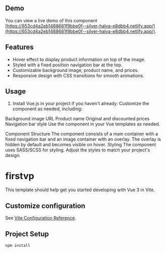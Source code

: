 ## Demo

You can view a live demo of this component [https://653cd4a2eb1488681f9bbe0f--silver-halva-e8dbb4.netlify.app/](https://653cd4a2eb1488681f9bbe0f--silver-halva-e8dbb4.netlify.app/).

## Features

- Hover effect to display product information on top of the image.
- Styled with a fixed position navigation bar at the top.
- Customizable background image, product name, and prices.
- Responsive design with CSS transitions for smooth animations.

## Usage

1. Install Vue.js in your project if you haven't already:
   Customize the component as needed, including:

Background image URL
Product name
Original and discounted prices
Navigation bar style
Use the component in your Vue templates as needed.

Component Structure
The component consists of a main container with a fixed navigation bar and an image container with an overlay.
The overlay is hidden by default and becomes visible on hover.
Styling
The component uses SASS/SCSS for styling.
Adjust the styles to match your project's design.

# firstvp

This template should help get you started developing with Vue 3 in Vite.

## Customize configuration

See [Vite Configuration Reference](https://vitejs.dev/config/).

## Project Setup

```sh
npm install
```
